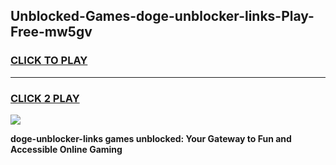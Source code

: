 
## Unblocked-Games-doge-unblocker-links-Play-Free-mw5gv
<h3>
<a href="https://premium76.site?title=doge-unblocker-links&ref=20M">CLICK TO PLAY</a></h3>
<hr>

<h3>
<a href="https://premium76.site?title=doge-unblocker-links&ref=20M">CLICK 2 PLAY</a>
  
</h3>

<a href="https://premium76.site?title=doge-unblocker-links&ref=19M"><img src="https://clearcache.store/games.png"></a>


**doge-unblocker-links games unblocked: Your Gateway to Fun and Accessible Online Gaming**
